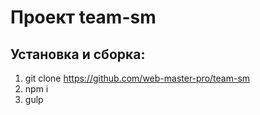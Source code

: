 # Проект team-sm

## Установка и сборка:
1. git clone https://github.com/web-master-pro/team-sm
2. npm i
3. gulp
